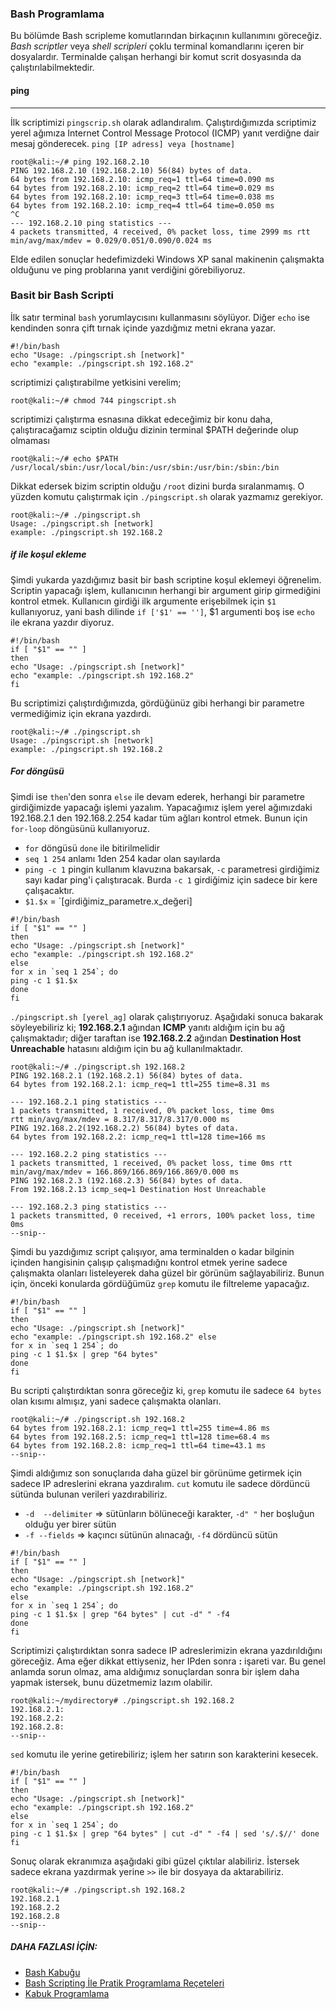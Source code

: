 ### Bash Programlama

Bu bölümde Bash scripleme komutlarından birkaçının kullanımını göreceğiz. _Bash scriptler_ veya _shell scripleri_ çoklu terminal komandlarını içeren bir dosyalardır. Terminalde çalışan herhangi bir komut scrit dosyasında da çalıştırılabilmektedir.

#### ping
___

İlk scriptimizi `pingscrip.sh` olarak adlandıralım. Çalıştırdığımızda scriptimiz yerel ağımıza Internet Control Message Protocol (ICMP) yanıt verdiğne dair mesaj gönderecek. `ping [IP adress] veya [hostname]`

```ShellSession
root@kali:~/# ping 192.168.2.10
PING 192.168.2.10 (192.168.2.10) 56(84) bytes of data.
64 bytes from 192.168.2.10: icmp_req=1 ttl=64 time=0.090 ms
64 bytes from 192.168.2.10: icmp_req=2 ttl=64 time=0.029 ms
64 bytes from 192.168.2.10: icmp_req=3 ttl=64 time=0.038 ms
64 bytes from 192.168.2.10: icmp_req=4 ttl=64 time=0.050 ms
^C
--- 192.168.2.10 ping statistics ---
4 packets transmitted, 4 received, 0% packet loss, time 2999 ms rtt min/avg/max/mdev = 0.029/0.051/0.090/0.024 ms
```
Elde edilen sonuçlar hedefimizdeki Windows XP sanal makinenin çalışmakta olduğunu ve ping problarına yanıt verdiğini görebiliyoruz.

### Basit bir Bash Scripti

İlk satır terminal `bash` yorumlaycısını kullanmasını söylüyor. Diğer `echo` ise kendinden sonra çift tırnak içinde yazdığmız metni ekrana yazar.

```ShellSession
#!/bin/bash
echo "Usage: ./pingscript.sh [network]" 
echo "example: ./pingscript.sh 192.168.2"
```

scriptimizi çalıştırabilme yetkisini verelim;

```ShellSession
root@kali:~/# chmod 744 pingscript.sh
```

scriptimizi çalıştırma esnasına dikkat edeceğimiz bir konu daha, çalıştıracağamız sciptin olduğu dizinin terminal $PATH değerinde olup olmaması

```ShellSession
root@kali:~/# echo $PATH /usr/local/sbin:/usr/local/bin:/usr/sbin:/usr/bin:/sbin:/bin
```

Dikkat edersek bizim scriptin olduğu `/root` dizini burda sıralanmamış. O yüzden komutu çalıştırmak için `./pingscript.sh` olarak yazmamız gerekiyor.

```ShellSession
root@kali:~/# ./pingscript.sh 
Usage: ./pingscript.sh [network] 
example: ./pingscript.sh 192.168.2
```

##### if ile koşul ekleme

Şimdi yukarda yazdığımız basit bir bash scriptine koşul eklemeyi öğrenelim. Scriptin yapacağı işlem, kullanıcının herhangi bir argument girip girmediğini kontrol etmek. Kullanıcın girdiği ilk argumente erişebilmek için `$1` kullanıyoruz, yani bash dilinde `if ['$1' == '']`, $1 argumenti boş ise `echo` ile ekrana yazdır diyoruz.

```ShellSession
#!/bin/bash
if [ "$1" == "" ]
then
echo "Usage: ./pingscript.sh [network]"
echo "example: ./pingscript.sh 192.168.2"
fi
```

Bu scriptimizi çalıştırdığımızda, gördüğünüz gibi herhangi bir parametre vermediğimiz için ekrana yazdırdı.

```ShellSession
root@kali:~/# ./pingscript.sh 
Usage: ./pingscript.sh [network] 
example: ./pingscript.sh 192.168.2
```

##### For döngüsü

Şimdi ise `then`'den sonra `else` ile devam ederek, herhangi bir parametre girdiğimizde yapacağı işlemi yazalım. Yapacağımız işlem yerel ağımızdaki 192.168.2.1 den 192.168.2.254 kadar tüm ağları kontrol etmek. Bunun için `for-loop` döngüsünü kullanıyoruz. 
* `for` döngüsü `done` ile bitirilmelidir
* `seq 1 254` anlamı 1den 254 kadar olan sayılarda
* `ping -c 1` pingin kullanım klavuzına bakarsak, `-c` parametresi girdiğimiz sayı kadar ping'i çalıştıracak. Burda `-c 1` girdiğimiz için sadece bir kere çalışacaktır.
* `$1.$x` = `[girdiğimiz_parametre.x_değeri]

```ShellSession
#!/bin/bash
if [ "$1" == "" ]
then
echo "Usage: ./pingscript.sh [network]" 
echo "example: ./pingscript.sh 192.168.2" 
else
for x in `seq 1 254`; do
ping -c 1 $1.$x
done
fi
```

`./pingscript.sh [yerel_ag]` olarak çalıştırıyoruz. Aşağıdaki sonuca bakarak söyleyebiliriz ki; __192.168.2.1__ ağından __ICMP__ yanıtı aldığım için bu ağ çalışmaktadır; diğer taraftan ise __192.168.2.2__ ağından __Destination Host Unreachable__ hatasını aldığım için bu ağ kullanılmaktadır.

```ShellSession
root@kali:~/# ./pingscript.sh 192.168.2
PING 192.168.2.1 (192.168.2.1) 56(84) bytes of data.
64 bytes from 192.168.2.1: icmp_req=1 ttl=255 time=8.31 ms

--- 192.168.2.1 ping statistics ---
1 packets transmitted, 1 received, 0% packet loss, time 0ms
rtt min/avg/max/mdev = 8.317/8.317/8.317/0.000 ms
PING 192.168.2.2(192.168.2.2) 56(84) bytes of data.
64 bytes from 192.168.2.2: icmp_req=1 ttl=128 time=166 ms

--- 192.168.2.2 ping statistics ---
1 packets transmitted, 1 received, 0% packet loss, time 0ms rtt min/avg/max/mdev = 166.869/166.869/166.869/0.000 ms
PING 192.168.2.3 (192.168.2.3) 56(84) bytes of data.
From 192.168.2.13 icmp_seq=1 Destination Host Unreachable

--- 192.168.2.3 ping statistics ---
1 packets transmitted, 0 received, +1 errors, 100% packet loss, time 0ms 
--snip--
```

Şimdi bu yazdığımız script çalışıyor, ama terminalden o kadar bilginin içinden hangisinin çalışıp çalışmadığnı kontrol etmek yerine sadece çalışmakta olanları listeleyerek daha güzel bir görünüm sağlayabiliriz. Bunun için, önceki konularda gördüğümüz `grep` komutu ile filtreleme yapacağız.

```ShellSession
#!/bin/bash
if [ "$1" == "" ]
then
echo "Usage: ./pingscript.sh [network]"
echo "example: ./pingscript.sh 192.168.2" else
for x in `seq 1 254`; do
ping -c 1 $1.$x | grep "64 bytes"
done
fi
```

Bu scripti çalıştırdıktan sonra göreceğiz ki, `grep` komutu ile sadece `64 bytes` olan kısımı almışız, yani sadece çalışmakta olanları.

```ShellSession
root@kali:~/# ./pingscript.sh 192.168.2
64 bytes from 192.168.2.1: icmp_req=1 ttl=255 time=4.86 ms 
64 bytes from 192.168.2.5: icmp_req=1 ttl=128 time=68.4 ms 
64 bytes from 192.168.2.8: icmp_req=1 ttl=64 time=43.1 ms
--snip--
```

Şimdi aldığımız son sonuçlarıda daha güzel bir görünüme getirmek için sadece IP adreslerini ekrana yazdıralım. `cut` komutu ile sadece dördüncü sütünda bulunan verileri yazdırabiliriz.
* `-d  --delimiter`   => sütünların bölüneceği karakter, `-d" "` her boşluğun olduğu yer birer sütün
* `-f --fields`      => kaçıncı sütünün alınacağı, `-f4` dördüncü sütün

```ShellSession
#!/bin/bash
if [ "$1" == "" ]
then
echo "Usage: ./pingscript.sh [network]"
echo "example: ./pingscript.sh 192.168.2"
else
for x in `seq 1 254`; do
ping -c 1 $1.$x | grep "64 bytes" | cut -d" " -f4
done
fi
```

Scriptimizi çalıştırdıktan sonra sadece IP adreslerimizin ekrana yazdırıldığını göreceğiz. Ama eğer dikkat ettiyseniz, her IPden sonra __:__ işareti var. Bu genel anlamda sorun olmaz, ama aldığımız sonuçlardan sonra bir işlem daha yapmak istersek, bunu düzetmemiz lazım olabilir.

```ShellSession
root@kali:~/mydirectory# ./pingscript.sh 192.168.2
192.168.2.1:
192.168.2.2:
192.168.2.8:
--snip--
```

`sed` komutu ile yerine getirebiliriz; işlem her satırın son karakterini kesecek.

```ShellSession
#!/bin/bash
if [ "$1" == "" ]
then
echo "Usage: ./pingscript.sh [network]"
echo "example: ./pingscript.sh 192.168.2"
else
for x in `seq 1 254`; do
ping -c 1 $1.$x | grep "64 bytes" | cut -d" " -f4 | sed 's/.$//' done
fi
```

Sonuç olarak ekranımıza aşağıdaki gibi güzel çıktılar alabiliriz. İstersek sadece ekrana yazdırmak yerine `>>` ile bir dosyaya da aktarabiliriz.

```ShellSession
root@kali:~/# ./pingscript.sh 192.168.2 
192.168.2.1
192.168.2.2
192.168.2.8
--snip--
```

##### DAHA FAZLASI İÇİN:

* [Bash Kabuğu](http://www.belgeler.org/lis/archive-tlkg-lis-6.html)
* [Bash Scripting İle Pratik Programlama Reçeteleri](http://www.galkan.net/p/bash-scripting-ile-pratik-programlama.html)
* [Kabuk Programlama](http://seminer.linux.org.tr/wp-content/uploads/kabukprogramlama.pdf)









